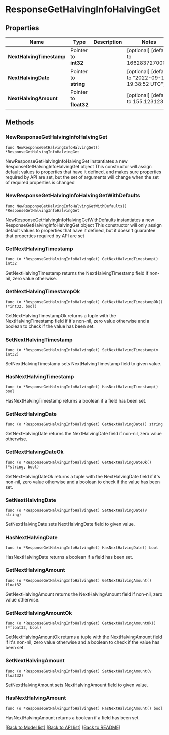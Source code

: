 # ResponseGetHalvingInfoHalvingGet

## Properties

Name | Type | Description | Notes
------------ | ------------- | ------------- | -------------
**NextHalvingTimestamp** | Pointer to **int32** |  | [optional] [default to 1662837270000]
**NextHalvingDate** | Pointer to **string** |  | [optional] [default to "2022-09-10 19:38:52 UTC"]
**NextHalvingAmount** | Pointer to **float32** |  | [optional] [default to 155.123123]

## Methods

### NewResponseGetHalvingInfoHalvingGet

`func NewResponseGetHalvingInfoHalvingGet() *ResponseGetHalvingInfoHalvingGet`

NewResponseGetHalvingInfoHalvingGet instantiates a new ResponseGetHalvingInfoHalvingGet object
This constructor will assign default values to properties that have it defined,
and makes sure properties required by API are set, but the set of arguments
will change when the set of required properties is changed

### NewResponseGetHalvingInfoHalvingGetWithDefaults

`func NewResponseGetHalvingInfoHalvingGetWithDefaults() *ResponseGetHalvingInfoHalvingGet`

NewResponseGetHalvingInfoHalvingGetWithDefaults instantiates a new ResponseGetHalvingInfoHalvingGet object
This constructor will only assign default values to properties that have it defined,
but it doesn't guarantee that properties required by API are set

### GetNextHalvingTimestamp

`func (o *ResponseGetHalvingInfoHalvingGet) GetNextHalvingTimestamp() int32`

GetNextHalvingTimestamp returns the NextHalvingTimestamp field if non-nil, zero value otherwise.

### GetNextHalvingTimestampOk

`func (o *ResponseGetHalvingInfoHalvingGet) GetNextHalvingTimestampOk() (*int32, bool)`

GetNextHalvingTimestampOk returns a tuple with the NextHalvingTimestamp field if it's non-nil, zero value otherwise
and a boolean to check if the value has been set.

### SetNextHalvingTimestamp

`func (o *ResponseGetHalvingInfoHalvingGet) SetNextHalvingTimestamp(v int32)`

SetNextHalvingTimestamp sets NextHalvingTimestamp field to given value.

### HasNextHalvingTimestamp

`func (o *ResponseGetHalvingInfoHalvingGet) HasNextHalvingTimestamp() bool`

HasNextHalvingTimestamp returns a boolean if a field has been set.

### GetNextHalvingDate

`func (o *ResponseGetHalvingInfoHalvingGet) GetNextHalvingDate() string`

GetNextHalvingDate returns the NextHalvingDate field if non-nil, zero value otherwise.

### GetNextHalvingDateOk

`func (o *ResponseGetHalvingInfoHalvingGet) GetNextHalvingDateOk() (*string, bool)`

GetNextHalvingDateOk returns a tuple with the NextHalvingDate field if it's non-nil, zero value otherwise
and a boolean to check if the value has been set.

### SetNextHalvingDate

`func (o *ResponseGetHalvingInfoHalvingGet) SetNextHalvingDate(v string)`

SetNextHalvingDate sets NextHalvingDate field to given value.

### HasNextHalvingDate

`func (o *ResponseGetHalvingInfoHalvingGet) HasNextHalvingDate() bool`

HasNextHalvingDate returns a boolean if a field has been set.

### GetNextHalvingAmount

`func (o *ResponseGetHalvingInfoHalvingGet) GetNextHalvingAmount() float32`

GetNextHalvingAmount returns the NextHalvingAmount field if non-nil, zero value otherwise.

### GetNextHalvingAmountOk

`func (o *ResponseGetHalvingInfoHalvingGet) GetNextHalvingAmountOk() (*float32, bool)`

GetNextHalvingAmountOk returns a tuple with the NextHalvingAmount field if it's non-nil, zero value otherwise
and a boolean to check if the value has been set.

### SetNextHalvingAmount

`func (o *ResponseGetHalvingInfoHalvingGet) SetNextHalvingAmount(v float32)`

SetNextHalvingAmount sets NextHalvingAmount field to given value.

### HasNextHalvingAmount

`func (o *ResponseGetHalvingInfoHalvingGet) HasNextHalvingAmount() bool`

HasNextHalvingAmount returns a boolean if a field has been set.


[[Back to Model list]](../README.md#documentation-for-models) [[Back to API list]](../README.md#documentation-for-api-endpoints) [[Back to README]](../README.md)


